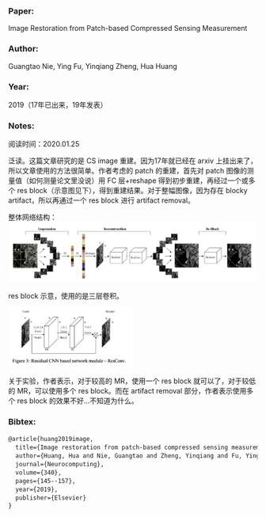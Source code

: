 ### Paper:

Image Restoration from Patch-based Compressed Sensing Measurement

### Author:

Guangtao Nie, Ying Fu, Yinqiang Zheng, Hua Huang

### Year:

2019（17年已出来，19年发表）

### Notes:

阅读时间：2020.01.25

泛读。这篇文章研究的是 CS image 重建。因为17年就已经在 arxiv 上挂出来了，所以文章使用的方法很简单。作者考虑的 patch 的重建，首先对 patch 图像的测量值（如何测量论文里没说）用 FC 层+reshape 得到初步重建，再经过一个或多个 res block（示意图见下），得到重建结果。对于整幅图像，因为存在 blocky artifact，所以再通过一个 res block 进行 artifact removal。

整体网络结构：
<img src="https://raw.githubusercontent.com/Theodore-PKU/pictures/master/%E6%88%AA%E5%B1%8F2020-01-25%E4%B8%8A%E5%8D%8810.20.4.png"/>

res block 示意，使用的是三层卷积。

<img src="https://raw.githubusercontent.com/Theodore-PKU/pictures/master/%E6%88%AA%E5%B1%8F2020-01-25%E4%B8%8A%E5%8D%8810.20.5.png" width="50%"/>

关于实验，作者表示，对于较高的 MR，使用一个 res block 就可以了，对于较低的 MR，可以使用多个 res block。而在 artifact removal 部分，作者表示使用多个 res block 的效果不好...不知道为什么。

### Bibtex:

```latex
@article{huang2019image,
  title={Image restoration from patch-based compressed sensing measurement},
  author={Huang, Hua and Nie, Guangtao and Zheng, Yinqiang and Fu, Ying},
  journal={Neurocomputing},
  volume={340},
  pages={145--157},
  year={2019},
  publisher={Elsevier}
}
```

